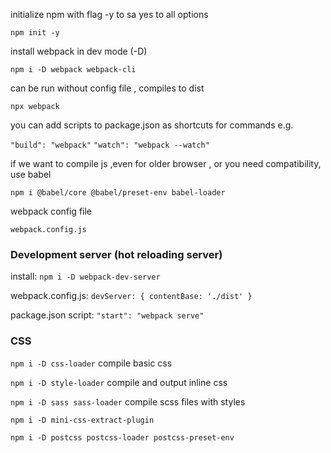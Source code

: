 
initialize npm with flag -y to sa yes to all options

`npm init -y`

install webpack in dev mode (-D)

`npm i -D webpack webpack-cli`

can be run without config file , compiles to dist

`npx webpack`

you can add scripts to package.json as shortcuts for commands e.g.

`"build": "webpack"`
`"watch": "webpack --watch"`

if we want to compile js ,even for older browser , or you need compatibility, use babel

`npm i @babel/core @babel/preset-env babel-loader`

webpack config file 

`webpack.config.js`

### Development server (hot reloading server)

install: `npm i -D webpack-dev-server`

webpack.config.js: `devServer: { contentBase: './dist' }`

package.json script: `"start": "webpack serve"`

### CSS

`npm i -D css-loader` compile basic css

`npm i -D style-loader` compile and output inline css

`npm i -D sass sass-loader` compile scss files with styles

`npm i -D mini-css-extract-plugin`

`npm i -D postcss postcss-loader postcss-preset-env`